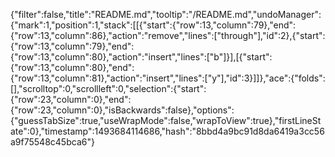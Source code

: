 {"filter":false,"title":"README.md","tooltip":"/README.md","undoManager":{"mark":1,"position":1,"stack":[[{"start":{"row":13,"column":79},"end":{"row":13,"column":86},"action":"remove","lines":["through"],"id":2},{"start":{"row":13,"column":79},"end":{"row":13,"column":80},"action":"insert","lines":["b"]}],[{"start":{"row":13,"column":80},"end":{"row":13,"column":81},"action":"insert","lines":["y"],"id":3}]]},"ace":{"folds":[],"scrolltop":0,"scrollleft":0,"selection":{"start":{"row":23,"column":0},"end":{"row":23,"column":0},"isBackwards":false},"options":{"guessTabSize":true,"useWrapMode":false,"wrapToView":true},"firstLineState":0},"timestamp":1493684114686,"hash":"8bbd4a9bc91d8da6419a3cc56a9f75548c45bca6"}